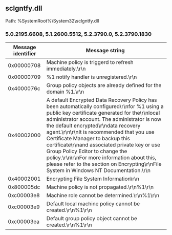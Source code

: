 ## sclgntfy.dll

Path: %SystemRoot%\System32\sclgntfy.dll

### 5.0.2195.6608, 5.1.2600.5512, 5.2.3790.0, 5.2.3790.1830

Message identifier | Message string
--- | ---
0x00000708 | Machine policy is triggerd to refresh immediately.\r\n
0x00000709 | %1 notify handler is unregistered.\r\n
0x4000076c | Group policy objects are already defined for the domain %1.\r\n
0x40002000 | A default Encrypted Data Recovery Policy has been automatically configured\r\nfor %1 using a public key certificate generated for the\r\nlocal administrator account. The administrator is now the default encrypted\r\ndata recovery agent.\r\n\r\nIt is recommended that you use Certificate Manager to backup this certificate\r\nand associated private key or use Group Policy Editor to change the policy.\r\n\r\nFor more information about this, please refer to the section on Encrypting\r\nFile System in Windows NT Documentation.\r\n
0x40002001 | Encrypting File System Information\r\n
0x800005dc | Machine policy is not propagated.\r\n%1\r\n
0xc00003e8 | Machine role cannot be determined.\r\n%1\r\n
0xc00003e9 | Default local machine policy cannot be created.\r\n%1\r\n
0xc00003ea | Default group policy object cannot be created.\r\n%1\r\n
